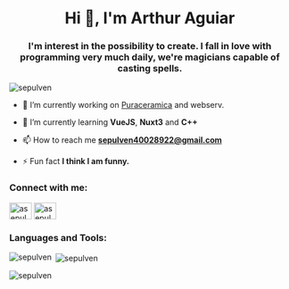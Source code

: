 <h1 align="center">Hi 👋, I'm Arthur Aguiar</h1>
<h3 align="center">I'm interest in the possibility to create. I fall in love with programming very much daily, we're magicians capable of casting spells.</h3>

<p align="left"> <img src="https://komarev.com/ghpvc/?username=sepulven&label=Profile%20views&color=1a5fb4&style=flat" alt="sepulven" /> </p>

- 🔭 I’m currently working on [Puraceramica](www.puraceramica.pt) and webserv.

- 🌱 I’m currently learning **VueJS**, **Nuxt3** and **C++**

- 📫 How to reach me **sepulven40028922@gmail.com**

- ⚡ Fun fact **I think I am funny.**

<h3 align="left">Connect with me:</h3>
<p align="left">
<a href="https://twitter.com/asepulven" target="blank"><img align="center" src="https://raw.githubusercontent.com/rahuldkjain/github-profile-readme-generator/master/src/images/icons/Social/twitter.svg" alt="asepulven" height="30" width="40" /></a>
<a href="https://instagram.com/asepulven" target="blank"><img align="center" src="https://raw.githubusercontent.com/rahuldkjain/github-profile-readme-generator/master/src/images/icons/Social/instagram.svg" alt="asepulven" height="30" width="40" /></a>
</p>

<h3 align="left">Languages and Tools:</h3>

<p><img align="left" src="https://github-readme-stats.vercel.app/api/top-langs?username=sepulven&show_icons=true&theme=dark&locale=en&layout=compact" alt="sepulven" /></p>

<p>&nbsp;<img align="center" src="https://github-readme-stats.vercel.app/api?username=sepulven&show_icons=true&theme=dark&locale=en" alt="sepulven" /></p>

<p><img align="center" src="https://github-readme-streak-stats.herokuapp.com/?user=sepulven&theme=dark" alt="sepulven" /></p>

